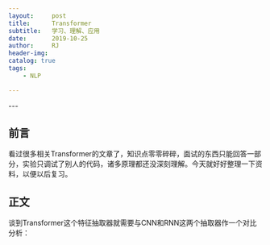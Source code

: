 ```yaml
---
layout:     post
title:      Transformer
subtitle:   学习、理解、应用
date:       2019-10-25
author:     RJ
header-img: 
catalog: true
tags:
    - NLP

---
```

<p id = "build"></p>
---

## 前言
看过很多相关Transformer的文章了，知识点零零碎碎，面试的东西只能回答一部分，实验只调试了别人的代码，诸多原理都还没深刻理解。今天就好好整理一下资料，以便以后复习。

## 正文
谈到Transformer这个特征抽取器就需要与CNN和RNN这两个抽取器作一个对比分析：<br>

